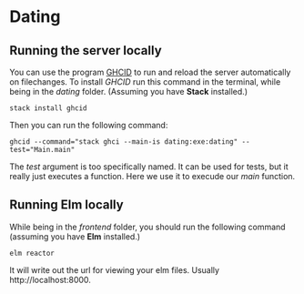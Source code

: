 # Dating

## Running the server locally
You can use the program [GHCID](https://github.com/ndmitchell/ghcid) to run and reload the server automatically on filechanges.
To install *GHCID* run this command in the terminal, while being in the *dating* folder. (Assuming you have **Stack** installed.)

`stack install ghcid`

Then you can run the following command:

`ghcid --command="stack ghci --main-is dating:exe:dating" --test="Main.main"`

The *test* argument is too specifically named. It can be used for tests, but it really just executes a function. Here we use it to execude our *main* function.


## Running Elm locally
While being in the *frontend* folder, you should run the following command (assuming you have **Elm** installed.)

`elm reactor`

It will write out the url for viewing your elm files. Usually http://localhost:8000.
